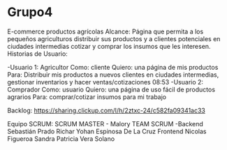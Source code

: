 # Grupo4
E-commerce productos agrícolas
Alcance: Página que permita a los pequeños agriculturos distribuir sus productos y a clientes potenciales en ciudades intermedias cotizar y comprar los insumos que les interesen. 
Historias de Usuario:

-Usuario 1: Agricultor
Como: cliente
Quiero: una página de mis productos
Para: Distribuir mis productos a nuevos clientes en ciudades intermedias, gestionar inventarios y hacer ventas/cotizaciones
08:53
-Usuario 2: Comprador
Como: usuario
Quiero: una página de uso fácil de productos agrarios
Para: comprar/cotizar insumos para mi trabajo

Backlog: https://sharing.clickup.com/l/h/2ztxc-24/c582fa09341ac33

Equipo SCRUM:
SCRUM  MASTER - Malory 
TEAM SCRUM -Backend  Sebastián Prado
                     Richar Yohan Espinosa De La Cruz
            Frontend Nicolas Figueroa
                     Sandra Patricia Vera Solano
